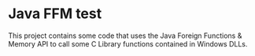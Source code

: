 # Java FFM test

This project contains some code that uses the Java Foreign Functions & Memory API to call some C Library functions contained in Windows DLLs.
